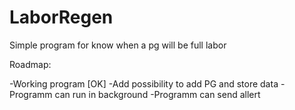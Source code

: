 # LaborRegen
Simple program for know when a pg will be full labor

Roadmap:

-Working program [OK]
-Add possibility to add PG and store data
-Programm can run in background
-Programm can send allert
